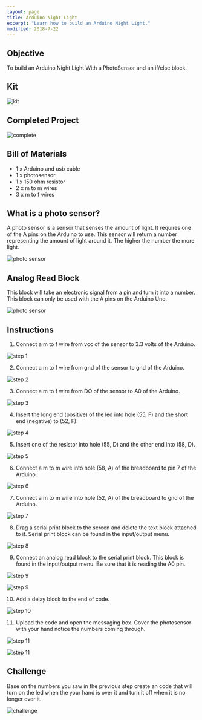 ```yaml
---
layout: page
title: Arduino Night Light
excerpt: "Learn how to build an Arduino Night Light."
modified: 2018-7-22
---
```


## Objective

To build an Arduino Night Light With a PhotoSensor and an if/else block.

## Kit

![kit](/images/arduino-block/night-light/kit.jpg)

## Completed Project

![complete](/images/arduino-block/night-light/challenge.gif)

## Bill of Materials

- 1 x Arduino and usb cable
- 1 x photosensor
- 1 x 150 ohm resistor
- 2 x m to m wires
- 3 x m to f wires
 
## What is a photo sensor?

A photo sensor is a sensor that senses the amount of light.  It requires one of the A pins on the Arduino to use.  This sensor will return a number representing the amount of light around it.  The higher the number the more light.

![photo sensor](/images/arduino-block/night-light/photo-sensor.jpg)

## Analog Read Block

This block will take an electronic signal from a pin and turn it into a number. This block can only be used with the A pins on the Arduino Uno.

![photo sensor](/images/arduino-block/night-light/analog-read.png)


## Instructions

1) Connect a m to f wire from vcc of the sensor to 3.3 volts of the Arduino.

![step 1](/images/arduino-block/night-light/step_1.jpg)

2) Connect a m to f wire from gnd of the sensor to gnd of the Arduino.

![step 2](/images/arduino-block/night-light/step_2.jpg)

3) Connect a m to f wire from DO of the sensor to A0 of the Arduino.

![step 3](/images/arduino-block/night-light/step_3.jpg)

4) Insert the long end (positive) of the led into hole (55, F) and the short end (negative) to (52, F).

![step 4](/images/arduino-block/night-light/step_4.jpg)

5) Insert one of the resistor into hole (55, D) and the other end into (58, D).

![step 5](/images/arduino-block/night-light/step_5.jpg)

6) Connect a m to m wire into hole (58, A) of the breadboard to pin 7 of the Arduino.

![step 6](/images/arduino-block/night-light/step_6.jpg)

7) Connect a m to m wire into hole (52, A) of the breadboard to gnd of the Arduino.

![step 7](/images/arduino-block/night-light/step_7.jpg)

8) Drag a serial print block to the screen and delete the text block attached to it.  Serial print block can be found in the input/output menu.

![step 8](/images/arduino-block/night-light/step_8.png#img-phone)

9) Connect an analog read block to the serial print block.  This block is found in the input/output menu.  Be sure that it is reading the A0 pin.

![step 9](/images/arduino-block/night-light/step_9a.png#img-phone)

![step 9](/images/arduino-block/night-light/step_9b.png#img-phone)

10) Add a delay block to the end of code.

![step 10](/images/arduino-block/night-light/step_10.png#img-phone)

11) Upload the code and open the messaging box.  Cover the photosensor with your hand notice the numbers coming through.

![step 11](/images/upload-1.png)

![step 11](/images/arduino-block/night-light/step_11.png#img-phone)


## Challenge

Base on the numbers you saw in the previous step create an code that will turn on the led when the your hand is over it and turn it off when it is no longer over it.

![challenge](/images/arduino-block/night-light/challenge.gif)

